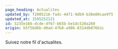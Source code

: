 ```yaml
---
page_heading: Actualites
updated_by: f2005216-fadc-4471-9db9-b38e80cae9f5
updated_at: 1595252121
id: 5235e166-dcde-4f67-b65b-be1dc520a260
origin: b5f5bd6b-d0ad-47b0-a906-8314db076b1c
---
```

Suivez notre fil d'actualites.